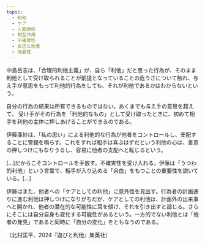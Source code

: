 ```yaml
---
topic:
  - 利他
  - ケア
  - 人間関係
  - 相互作用
  - 不確実性
  - 自己と他者
  - 他者性
---
```

中島岳志は、「合理的利他主義」が、自ら「利他」だと思った行為が、そのまま利他として受け取られることが前提となっていることの危うさについて触れ、与え手が意思をもって利他的行為をしても、それが利他であるかはわからないという。

自分の行為の結果は所有できるものではない。あくまでも与え手の意思を超えて、 受け手がその行為を「利他的なもの」として受け取ったときに、初めて相手を利他の主体に押しあげることができるのである。

伊藤亜紗は、「私の思い」による利他的な行為が他者をコントロールし、支配することに警鐘を鳴らす。これをすれば相手は喜ぶはずだという利他の心は、善意の押しつけにもなりうるし、容易に他者の支配へと転じるという。

\[…]だからこそコントロールを手放す。不確実性を受け入れる。伊藤は「うつわ的利他」という言葉で、相手が入り込める「余白」をもつことの重要性を説いている。\[…]

伊藤はまた、他者への「ケアとしての利他」に意外性を見出す。行為者の計画通りに進む利他は押しつけになりがちだが、ケアとしての利他は、計画外の出来事へと開かれ、他者の潜在的な可能性に耳を傾け、それを引き出すと論じる。さらにそこには自分自身も変化する可能性があるという。一方的でない利他とは「他者の発見」であると同時に「自分の変化」をともなうのである。

（北村匡平、2024『遊びと利他』集英社）